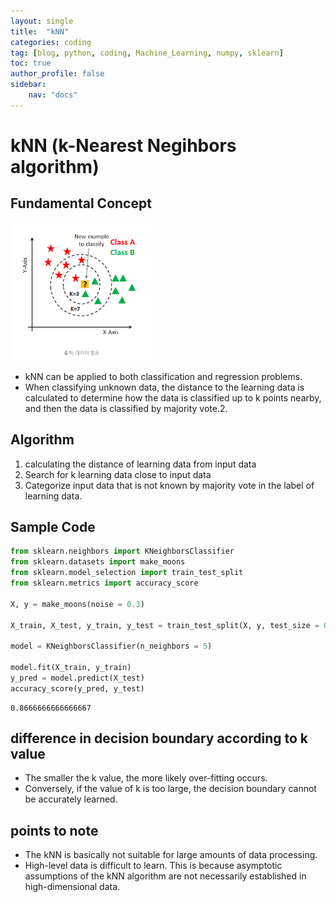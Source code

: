 ```yaml
---
layout: single
title:  "kNN"
categories: coding
tag: [blog, python, coding, Machine_Learning, numpy, sklearn]
toc: true
author_profile: false
sidebar:
    nav: "docs"
---
```


# kNN (k-Nearest Negihbors algorithm)

## Fundamental Concept

![img](/images/2022-04-04-kNN/kNN.png)

- kNN can be applied to both classification and regression problems.
- When classifying unknown data, the distance to the learning data is calculated to determine how the data is classified up to k points nearby, and then the data is classified by majority vote.2.

## Algorithm

1. calculating the distance of learning data from input data
2. Search for k learning data close to input data
3. Categorize input data that is not known by majority vote in the label of learning data.

## Sample Code


```python
from sklearn.neighbors import KNeighborsClassifier
from sklearn.datasets import make_moons
from sklearn.model_selection import train_test_split
from sklearn.metrics import accuracy_score

X, y = make_moons(noise = 0.3)

X_train, X_test, y_train, y_test = train_test_split(X, y, test_size = 0.3)

model = KNeighborsClassifier(n_neighbors = 5)

model.fit(X_train, y_train)
y_pred = model.predict(X_test)
accuracy_score(y_pred, y_test)
```




    0.8666666666666667



## difference in decision boundary according to k value

- The smaller the k value, the more likely over-fitting occurs.
- Conversely, if the value of k is too large, the decision boundary cannot be accurately learned.

## points to note

- The kNN is basically not suitable for large amounts of data processing.
- High-level data is difficult to learn. This is because asymptotic assumptions of the kNN algorithm are not necessarily established in high-dimensional data.
